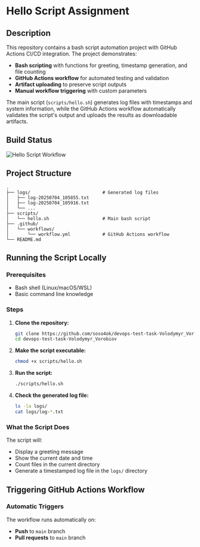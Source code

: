 # Hello Script Assignment

## Description

This repository contains a bash script automation project with GitHub Actions CI/CD integration. The project demonstrates:

- **Bash scripting** with functions for greeting, timestamp generation, and file counting
- **GitHub Actions workflow** for automated testing and validation
- **Artifact uploading** to preserve script outputs
- **Manual workflow triggering** with custom parameters

The main script (`scripts/hello.sh`) generates log files with timestamps and system information, while the GitHub Actions workflow automatically validates the script's output and uploads the results as downloadable artifacts.

## Build Status

![Hello Script Workflow](https://github.com/soso4ok/devops-test-task-Volodymyr_Vorobiov/workflows/Hello%20Script%20Workflow/badge.svg)

## Project Structure

```
.
├── logs/                           # Generated log files
│   ├── log-20250704_105855.txt
│   ├── log-20250704_105916.txt
│   └── ...
├── scripts/
│   └── hello.sh                    # Main bash script
├── .github/
│   └── workflows/
│       └── workflow.yml            # GitHub Actions workflow
└── README.md
```

## Running the Script Locally

### Prerequisites
- Bash shell (Linux/macOS/WSL)
- Basic command line knowledge

### Steps

1. **Clone the repository:**
   ```bash
   git clone https://github.com/soso4ok/devops-test-task-Volodymyr_Vorobiov
   cd devops-test-task-Volodymyr_Vorobiov
   ```

2. **Make the script executable:**
   ```bash
   chmod +x scripts/hello.sh
   ```

3. **Run the script:**
   ```bash
   ./scripts/hello.sh
   ```

4. **Check the generated log file:**
   ```bash
   ls -la logs/
   cat logs/log-*.txt
   ```

### What the Script Does

The script will:
- Display a greeting message
- Show the current date and time
- Count files in the current directory
- Generate a timestamped log file in the `logs/` directory

## Triggering GitHub Actions Workflow

### Automatic Triggers

The workflow runs automatically on:
- **Push** to `main` branch
- **Pull requests** to `main` branch

